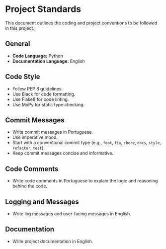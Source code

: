 # Project Standards

This document outlines the coding and project conventions to be followed in this project.

## General

*   **Code Language:** Python
*   **Documentation Language:** English

## Code Style

*   Follow PEP 8 guidelines.
*   Use Black for code formatting.
*   Use Flake8 for code linting.
*   Use MyPy for static type checking.

## Commit Messages

*   Write commit messages in Portuguese.
*   Use imperative mood.
*   Start with a conventional commit type (e.g., `feat`, `fix`, `chore`, `docs`, `style`, `refactor`, `test`).
*   Keep commit messages concise and informative.

## Code Comments

*   Write code comments in Portuguese to explain the logic and reasoning behind the code.

## Logging and Messages

*   Write log messages and user-facing messages in English.

## Documentation

*   Write project documentation in English.
